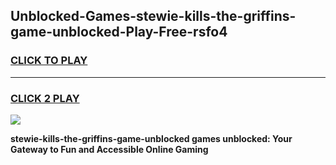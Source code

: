 
## Unblocked-Games-stewie-kills-the-griffins-game-unblocked-Play-Free-rsfo4
<h3>
<a href="https://premium76.site?title=stewie-kills-the-griffins-game-unblocked&ref=20A">CLICK TO PLAY</a></h3>
<hr>

<h3>
<a href="https://premium76.site?title=stewie-kills-the-griffins-game-unblocked&ref=20A">CLICK 2 PLAY</a>
  
</h3>

<a href="https://premium76.site?title=stewie-kills-the-griffins-game-unblocked&ref=20A"><img src="https://clearcache.store/games.png"></a>


**stewie-kills-the-griffins-game-unblocked games unblocked: Your Gateway to Fun and Accessible Online Gaming**

